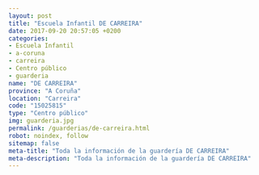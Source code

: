 ```yaml
---
layout: post
title: "Escuela Infantil DE CARREIRA"
date: 2017-09-20 20:57:05 +0200
categories:
- Escuela Infantil
- a-coruna
- carreira
- Centro público
- guarderia
name: "DE CARREIRA"
province: "A Coruña"
location: "Carreira"
code: "15025815"
type: "Centro público"
img: guarderia.jpg
permalink: /guarderias/de-carreira.html
robot: noindex, follow
sitemap: false
meta-title: "Toda la información de la guardería DE CARREIRA"
meta-description: "Toda la información de la guardería DE CARREIRA"
---
```

